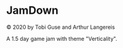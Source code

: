 # JamDown

&copy; 2020 by Tobi Guse and Arthur Langereis

A 1.5 day game jam with theme "Verticality".
